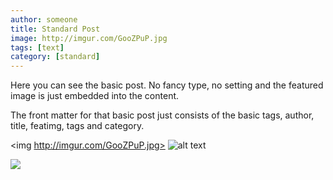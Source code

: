 ```yaml
---
author: someone
title: Standard Post
image: http://imgur.com/GooZPuP.jpg
tags: [text]
category: [standard]
---
```

Here you can see the basic post. No fancy type, no setting and the featured image is just embedded into the content.

The front matter for that basic post just consists of the basic tags, author, title, featimg, tags and category.

<img http://imgur.com/GooZPuP.jpg>
![alt text](http://imgur.com/GooZPuP.jpg "Title")

<img src="http://imgur.com/GooZPuP.jpg">